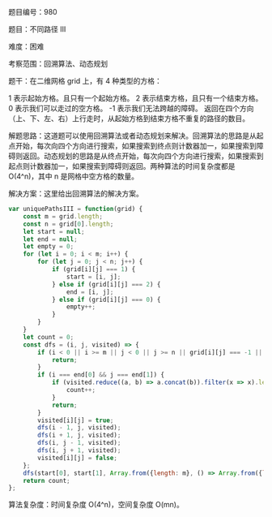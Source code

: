 题目编号：980

题目：不同路径 III

难度：困难

考察范围：回溯算法、动态规划

题干：在二维网格 grid 上，有 4 种类型的方格：

1 表示起始方格。且只有一个起始方格。
2 表示结束方格，且只有一个结束方格。
0 表示我们可以走过的空方格。
-1 表示我们无法跨越的障碍。
返回在四个方向（上、下、左、右）上行走时，从起始方格到结束方格不重复的路径的数目。

解题思路：这道题可以使用回溯算法或者动态规划来解决。回溯算法的思路是从起点开始，每次向四个方向进行搜索，如果搜索到终点则计数器加一，如果搜索到障碍则返回。动态规划的思路是从终点开始，每次向四个方向进行搜索，如果搜索到起点则计数器加一，如果搜索到障碍则返回。两种算法的时间复杂度都是 O(4^n)，其中 n 是网格中空方格的数量。

解决方案：这里给出回溯算法的解决方案。

```javascript
var uniquePathsIII = function(grid) {
    const m = grid.length;
    const n = grid[0].length;
    let start = null;
    let end = null;
    let empty = 0;
    for (let i = 0; i < m; i++) {
        for (let j = 0; j < n; j++) {
            if (grid[i][j] === 1) {
                start = [i, j];
            } else if (grid[i][j] === 2) {
                end = [i, j];
            } else if (grid[i][j] === 0) {
                empty++;
            }
        }
    }
    let count = 0;
    const dfs = (i, j, visited) => {
        if (i < 0 || i >= m || j < 0 || j >= n || grid[i][j] === -1 || visited[i][j]) {
            return;
        }
        if (i === end[0] && j === end[1]) {
            if (visited.reduce((a, b) => a.concat(b)).filter(x => x).length === empty + 2) {
                count++;
            }
            return;
        }
        visited[i][j] = true;
        dfs(i - 1, j, visited);
        dfs(i + 1, j, visited);
        dfs(i, j - 1, visited);
        dfs(i, j + 1, visited);
        visited[i][j] = false;
    };
    dfs(start[0], start[1], Array.from({length: m}, () => Array.from({length: n}, () => false)));
    return count;
};
```

算法复杂度：时间复杂度 O(4^n)，空间复杂度 O(mn)。